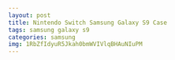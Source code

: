 ```yaml
---
layout: post
title: Nintendo Switch Samsung Galaxy S9 Case
tags: samsung galaxy s9
categories: samsung
img: 1RbZfIdyuR5Jkah0bmWVIVlqBHAuNIuPM
---
```

